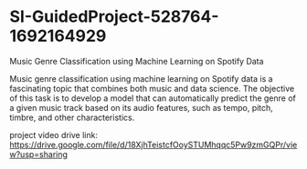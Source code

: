 # SI-GuidedProject-528764-1692164929
Music Genre Classification using Machine Learning on Spotify Data

Music genre classification using machine learning on Spotify data is a fascinating topic that combines both music and data science. The objective of this task is to develop a model that can automatically predict the genre of a given music track based on its audio features, such as tempo, pitch, timbre, and other characteristics.

project video drive link: https://drive.google.com/file/d/18XjhTeistcfOoySTUMhqqc5Pw9zmGQPr/view?usp=sharing
